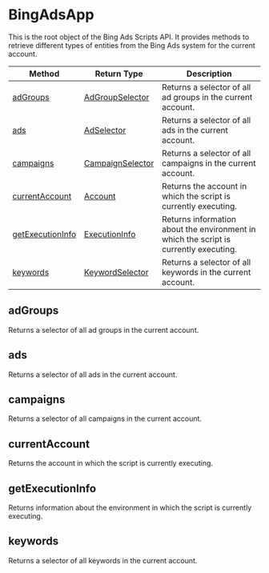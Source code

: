 # BingAdsApp
This is the root object of the Bing Ads Scripts API. It provides methods to retrieve different types of entities from the Bing Ads system for the current account.

|Method|Return Type|Description|
|-|-|-
[adGroups]('#adGroups')|[AdGroupSelector](./AdGroupSelector)|Returns a selector of all ad groups in the current account.<br />
[ads]('#ads')|[AdSelector](./AdSelector)|Returns a selector of all ads in the current account.<br />
[campaigns]('#campaigns')|[CampaignSelector](./CampaignSelector)|Returns a selector of all campaigns in the current account.<br />
[currentAccount]('#currentAccount')|[Account](./Account)|Returns the account in which the script is currently executing.<br />
[getExecutionInfo]('#getExecutionInfo')|[ExecutionInfo](./ExecutionInfo)|Returns information about the environment in which the script is currently executing.<br />
[keywords]('#keywords')|[KeywordSelector](./KeywordSelector)|Returns a selector of all keywords in the current account.<br />

<a name="adGroups"></a>
## adGroups
Returns a selector of all ad groups in the current account.


<a name="ads"></a>
## ads
Returns a selector of all ads in the current account.


<a name="campaigns"></a>
## campaigns
Returns a selector of all campaigns in the current account.


<a name="currentAccount"></a>
## currentAccount
Returns the account in which the script is currently executing.


<a name="getExecutionInfo"></a>
## getExecutionInfo
Returns information about the environment in which the script is currently executing.


<a name="keywords"></a>
## keywords
Returns a selector of all keywords in the current account.


